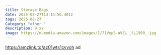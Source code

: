 ```yaml
---
title: Storage Bags
date: 2025-08-27T13:15:56.401Z
tags: 2025-08-27
Category: "other "
description: 9.xx
image: https://m.media-amazon.com/images/I/71VepS-uVZL._SL1500_.jpg
---
```

https://amzlink.to/az01wts1cvvoh ad